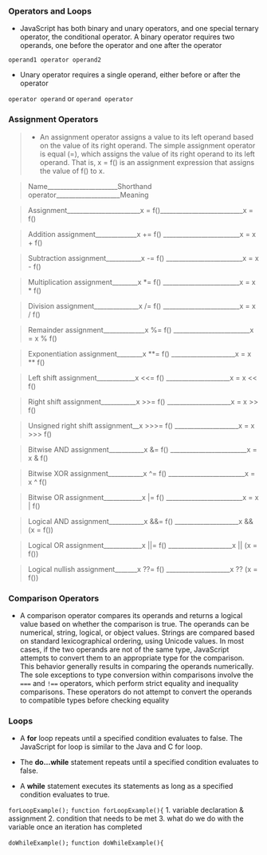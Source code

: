### Operators and Loops

+ JavaScript has both binary and unary operators, and one special ternary operator, the conditional operator. A binary operator requires two operands, one before the operator and one after the operator

`operand1 operator operand2`

+ Unary operator requires a single operand, either before or after the operator

`operator operand`
or
`operand operator`

### **Assignment Operators**

>+ An assignment operator assigns a value to its left operand based on the value of its right operand. The simple assignment operator is equal (=), which assigns the value of its right operand to its left operand. That is, x = f() is an assignment expression that assigns the value of f() to x.


> Name______________________Shorthand operator____________________Meaning

> Assignment_______________________x = f()__________________________x = f()

> Addition assignment_____________x += f()	________________________x = x + f()

> Subtraction assignment___________x -= f()	________________________x = x - f()

> Multiplication assignment________x *= f()	________________________x = x * f()

> Division assignment______________x /= f()	________________________x = x / f()

> Remainder assignment_____________x %= f()	________________________x = x % f()

> Exponentiation assignment________x **= f()	____________________x = x ** f()

> Left shift assignment____________x <<= f()	____________________x = x << f()

> Right shift assignment___________x >>= f()	____________________x = x >> f()

> Unsigned right shift assignment__x >>>= f()	____________________x = x >>> f()

> Bitwise AND assignment___________x &= f()	________________________x = x & f()

> Bitwise XOR assignment___________x ^= f()	________________________x = x ^ f()

> Bitwise OR assignment____________x |= f()	________________________x = x | f()

> Logical AND assignment___________x &&= f()	____________________x && (x = f())

> Logical OR assignment____________x ||= f()	____________________x || (x = f())

> Logical nullish assignment_______x ??= f()	____________________x ?? (x = f())


### Comparison Operators

+ A comparison operator compares its operands and returns a logical value based on whether the comparison is true. The operands can be numerical, string, logical, or object values. Strings are compared based on standard lexicographical ordering, using Unicode values. In most cases, if the two operands are not of the same type, JavaScript attempts to convert them to an appropriate type for the comparison. This behavior generally results in comparing the operands numerically. The sole exceptions to type conversion within comparisons involve the `===` and `!==` operators, which perform strict equality and inequality comparisons. These operators do not attempt to convert the operands to compatible types before checking equality

### Loops

+ A **for** loop repeats until a specified condition evaluates to false. The JavaScript for loop is similar to the Java and C for loop.

+ The **do...while** statement repeats until a specified condition evaluates to false.

+ A **while** statement executes its statements as long as a specified condition evaluates to true.

`forLoopExample();`
`function forLoopExample(){`
     1. variable declaration & assignment
     2. condition that needs to be met
     3. what do we do with the variable once an iteration has completed

 `doWhileExample();`
`function doWhileExample(){`